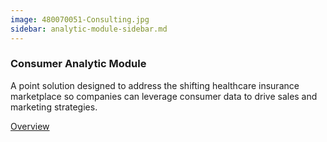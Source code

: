 ```yaml
---
image: 480070051-Consulting.jpg
sidebar: analytic-module-sidebar.md
---
```


### Consumer Analytic Module

A point solution designed to address the shifting healthcare insurance marketplace so companies can leverage consumer data to drive sales and marketing strategies.

[Overview]

[Overview]: http://google.com
